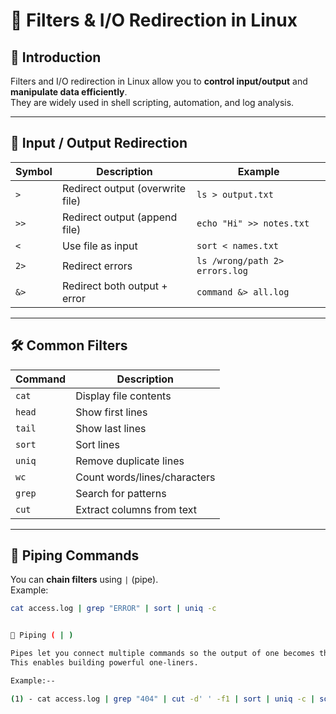 # 🔄 Filters & I/O Redirection in Linux

## 📌 Introduction
Filters and I/O redirection in Linux allow you to **control input/output** and **manipulate data efficiently**.  
They are widely used in shell scripting, automation, and log analysis.

---

## 🎯 Input / Output Redirection

| Symbol | Description | Example |
|--------|-------------|---------|
| `>` | Redirect output (overwrite file) | `ls > output.txt` |
| `>>` | Redirect output (append file) | `echo "Hi" >> notes.txt` |
| `<` | Use file as input | `sort < names.txt` |
| `2>` | Redirect errors | `ls /wrong/path 2> errors.log` |
| `&>` | Redirect both output + error | `command &> all.log` |

---

## 🛠 Common Filters

| Command | Description |
|---------|-------------|
| `cat` | Display file contents |
| `head` | Show first lines |
| `tail` | Show last lines |
| `sort` | Sort lines |
| `uniq` | Remove duplicate lines |
| `wc` | Count words/lines/characters |
| `grep` | Search for patterns |
| `cut` | Extract columns from text |

---

## 🔗 Piping Commands
You can **chain filters** using `|` (pipe).  
Example:
```bash
cat access.log | grep "ERROR" | sort | uniq -c


🔗 Piping ( | )

Pipes let you connect multiple commands so the output of one becomes the input of the next.
This enables building powerful one-liners.

Example:--

(1) - cat access.log | grep "404" | cut -d' ' -f1 | sort | uniq -c | sort -nr
